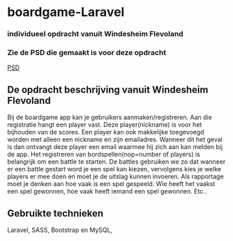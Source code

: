 # boardgame-Laravel
### individueel opdracht vanuit Windesheim Flevoland

### Zie de PSD die gemaakt is voor deze opdracht
[PSD](https://github.com/buryo/boardgame-laravel/blob/master/board_game_psd.jpeg)

## De opdracht beschrijving vanuit Windesheim Flevoland
Bij de boardgame app kan je gebruikers aanmaken/registreren. Aan die registratie hangt een player vast.
Deze player(nickname) is voor het bijhouden van de scores.
Een player kan ook makkelijke toegevoegd worden met alleen een nickname en zijn emailadres.
Wanneer dit het geval is dan ontvangt deze player een email waarmee hij zich aan kan melden bij de app. 
Het registreren van bordspellen(nop=number of players) is belangrijk om een battle te starten.
De battles gebruiken we zo dat wanneer er een battle gestart word je een spel kan kiezen,
vervolgens kies je welke players er mee doen en moet je de uitslag kunnen invoeren.
Als rapportage moet je denken aan hoe vaak is een spel gespeeld.
Wie heeft het vaakst een spel gewonnen, hoe vaak heeft iemand een spel gewonnen. Etc..

## Gebruikte technieken
Laravel, SASS, Bootstrap en MySQL, 
